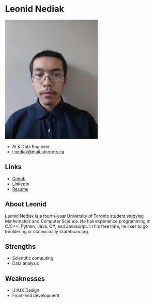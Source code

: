 # Leonid Nediak

![Leonid Nediak Image](assets/leonid/ln_pic.png)

- AI & Data Engineer
- l.nediak@mail.utoronto.ca

## Links

- [Github](https://github.com/lnediak)
- [LinkedIn](https://www.linkedin.com/in/leonid-nediak)
- [Resume](assets/leonid/ln_resume.pdf)

## About Leonid
Leonid Nediak is a fourth-year University of Toronto student studying Mathematics and Computer Science. He has experience programming in C/C++, Python, Java, C#, and Javascript. In his free time, he likes to go bouldering or occasionally skateboarding.

## Strengths

- Scientific computing
- Data analysis

## Weaknesses

- UI/UX Design
- Front-end development
